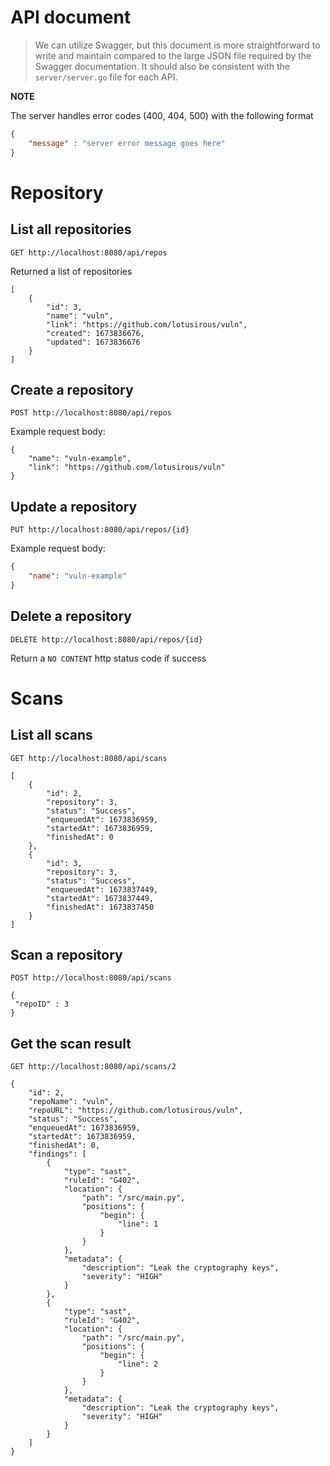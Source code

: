 # API document

> We can utilize Swagger, but this document is more straightforward to write and maintain compared to the large JSON file required by the Swagger documentation. It should also be consistent with the `server/server.go` file for each API.

**NOTE**

The server handles error codes (400, 404, 500) with the following format

```json
{
    "message" : "server error message goes here"
}
```

# Repository

## List all repositories

`GET http://localhost:8080/api/repos`

Returned a list of repositories

```
[
    {
        "id": 3,
        "name": "vuln",
        "link": "https://github.com/lotusirous/vuln",
        "created": 1673836676,
        "updated": 1673836676
    }
]
```

## Create a repository

`POST http://localhost:8080/api/repos`

Example request body:

```
{
    "name": "vuln-example",
    "link": "https://github.com/lotusirous/vuln"
}
```

## Update a repository

`PUT http://localhost:8080/api/repos/{id}`

Example request body:

```json
{
    "name": "vuln-example"
}
```

## Delete a repository

`DELETE http://localhost:8080/api/repos/{id}`

Return a `NO CONTENT` http status code if success

# Scans

## List all scans

`GET http://localhost:8080/api/scans`

```
[
    {
        "id": 2,
        "repository": 3,
        "status": "Success",
        "enqueuedAt": 1673836959,
        "startedAt": 1673836959,
        "finishedAt": 0
    },
    {
        "id": 3,
        "repository": 3,
        "status": "Success",
        "enqueuedAt": 1673837449,
        "startedAt": 1673837449,
        "finishedAt": 1673837450
    }
]
```

## Scan a repository

`POST http://localhost:8080/api/scans`

```
{
 "repoID" : 3
}
```

## Get the scan result

`GET http://localhost:8080/api/scans/2`

```
{
    "id": 2,
    "repoName": "vuln",
    "repoURL": "https://github.com/lotusirous/vuln",
    "status": "Success",
    "enqueuedAt": 1673836959,
    "startedAt": 1673836959,
    "finishedAt": 0,
    "findings": [
        {
            "type": "sast",
            "ruleId": "G402",
            "location": {
                "path": "/src/main.py",
                "positions": {
                    "begin": {
                        "line": 1
                    }
                }
            },
            "metadata": {
                "description": "Leak the cryptography keys",
                "severity": "HIGH"
            }
        },
        {
            "type": "sast",
            "ruleId": "G402",
            "location": {
                "path": "/src/main.py",
                "positions": {
                    "begin": {
                        "line": 2
                    }
                }
            },
            "metadata": {
                "description": "Leak the cryptography keys",
                "severity": "HIGH"
            }
        }
    ]
}
```
